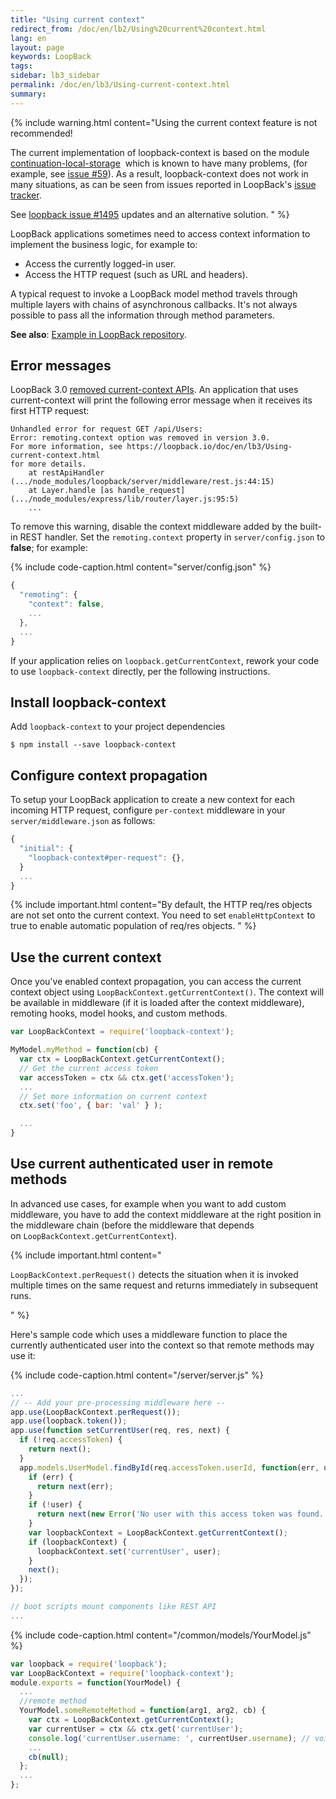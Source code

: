```yaml
---
title: "Using current context"
redirect_from: /doc/en/lb2/Using%20current%20context.html
lang: en
layout: page
keywords: LoopBack
tags:
sidebar: lb3_sidebar
permalink: /doc/en/lb3/Using-current-context.html
summary:
---
```


{% include warning.html content="Using the current context feature is not recommended!

The current implementation of loopback-context is based on the module [continuation-local-storage](https://www.npmjs.com/package/continuation-local-storage) 
which is known to have many problems, (for example, see [issue #59](https://github.com/othiym23/node-continuation-local-storage/issues/59)).
As a result, loopback-context does not work in many situations, as can be seen from issues reported in LoopBack's
[issue tracker](https://github.com/strongloop/loopback/issues?utf8=%E2%9C%93&q=is%3Aissue%20getCurrentContext).

See [loopback issue #1495](https://github.com/strongloop/loopback/issues/1495) updates and an alternative solution.
" %}

LoopBack applications sometimes need to access context information to implement the business logic, for example to:

* Access the currently logged-in user.
* Access the HTTP request (such as URL and headers).

A typical request to invoke a LoopBack model method travels through multiple layers with chains of asynchronous callbacks. It's not always possible to pass all the information through method parameters. 

**See also**: [Example in LoopBack repository](https://github.com/strongloop/loopback/blob/master/example/context/app.js).

## Error messages

LoopBack 3.0 [removed current-context APIs](3.0-Release-Notes.html#current-context-api-and-middleware-removed).
An application that uses current-context will print the following error message
when it receives its first HTTP request:

```
Unhandled error for request GET /api/Users:
Error: remoting.context option was removed in version 3.0.
For more information, see https://loopback.io/doc/en/lb3/Using-current-context.html
for more details.
    at restApiHandler (.../node_modules/loopback/server/middleware/rest.js:44:15)
    at Layer.handle [as handle_request] (.../node_modules/express/lib/router/layer.js:95:5)
    ...
```

To remove this warning, disable the context middleware added by the built-in REST handler. Set the `remoting.context` property in `server/config.json` to **false**; for example:

{% include code-caption.html content="server/config.json" %}
```javascript
{
  "remoting": {
    "context": false,
    ...
  },
  ...
}
```

If your application relies on `loopback.getCurrentContext`, rework your code to use `loopback-context` directly, per the following instructions.

## Install loopback-context

Add `loopback-context` to your project dependencies

```
$ npm install --save loopback-context
```

## Configure context propagation

To setup your LoopBack application to create a new context for each incoming HTTP request, configure `per-context` middleware in your `server/middleware.json` as follows:

```javascript
{
  "initial": {
    "loopback-context#per-request": {},
  }
  ...
}
```

{% include important.html content="By default, the HTTP req/res objects are not set onto the current context. You need to set `enableHttpContext` to true to enable automatic population of req/res objects.
" %}

## Use the current context

Once you've enabled context propagation, you can access the current context object using `LoopBackContext.getCurrentContext()`.
The context will be available in middleware (if it is loaded after the context middleware), remoting hooks, model hooks, and custom methods.

```javascript
var LoopBackContext = require('loopback-context');

MyModel.myMethod = function(cb) {
  var ctx = LoopBackContext.getCurrentContext();
  // Get the current access token
  var accessToken = ctx && ctx.get('accessToken');
  ...
  // Set more information on current context
  ctx.set('foo', { bar: 'val' } );

  ...
}
```

## Use current authenticated user in remote methods

In advanced use cases, for example when you want to add custom middleware, you have to add the context middleware
at the right position in the middleware chain (before the middleware that depends on `LoopBackContext.getCurrentContext`).

{% include important.html content="

`LoopBackContext.perRequest()` detects the situation when it is invoked multiple times on the same request and returns immediately in subsequent runs.

" %}

Here's sample code which uses a middleware function to place the currently authenticated user into the context so that remote methods may use it:

{% include code-caption.html content="/server/server.js" %}
```javascript
...
// -- Add your pre-processing middleware here --
app.use(LoopBackContext.perRequest());
app.use(loopback.token());
app.use(function setCurrentUser(req, res, next) {
  if (!req.accessToken) {
    return next();
  }
  app.models.UserModel.findById(req.accessToken.userId, function(err, user) {
    if (err) {
      return next(err);
    }
    if (!user) {
      return next(new Error('No user with this access token was found.'));
    }
    var loopbackContext = LoopBackContext.getCurrentContext();
    if (loopbackContext) {
      loopbackContext.set('currentUser', user);
    }
    next();
  });
});

// boot scripts mount components like REST API
...
```

{% include code-caption.html content="/common/models/YourModel.js" %}
```javascript
var loopback = require('loopback');
var LoopBackContext = require('loopback-context');
module.exports = function(YourModel) {
  ...
  //remote method
  YourModel.someRemoteMethod = function(arg1, arg2, cb) {
    var ctx = LoopBackContext.getCurrentContext();
    var currentUser = ctx && ctx.get('currentUser');
    console.log('currentUser.username: ', currentUser.username); // voila!
    ...
    cb(null);
  };
  ...
};
```
